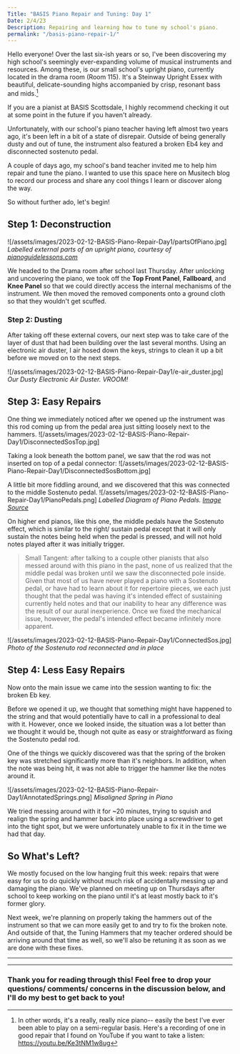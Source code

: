 ```yaml
---
Title: "BASIS Piano Repair and Tuning: Day 1"
Date: 2/4/23
Description: Repairing and learning how to tune my school's piano.
permalink: "/basis-piano-repair-1/"
---
```


Hello everyone! Over the last six-ish years or so, I've been discovering my high school's seemingly ever-expanding volume of musical instruments and resources. Among these, is our small school's upright piano, currently located in the drama room (Room 115). It's a Steinway Upright Essex with beautiful, delicate-sounding highs accompanied by crisp, resonant bass and mids.[^1]


If you are a pianist at BASIS Scottsdale, I highly recommend checking it out at some point in the future if you haven't already.

Unfortunately, with our school's piano teacher having left almost two years ago, it's been left in a bit of a state of disrepair. Outside of being generally dusty and out of tune, the instrument also featured a broken Eb4 key and disconnected sostenuto pedal.

A couple of days ago, my school's band teacher invited me to help him repair and tune the piano. I wanted to use this space here on Musitech blog to record our process and share any cool things I learn or discover along the way.

So without further ado, let's begin!

## Step 1: Deconstruction

![/assets/images/2023-02-12-BASIS-Piano-Repair-Day1/partsOfPiano.jpg]
*Labelled external parts of an upright piano, courtesy of [pianoguidelessons.com](https://pianoguidelessons.com/parts-of-the-piano/)*

We headed to the Drama room after school last Thursday. After unlocking and uncovering the piano, we took off the **Top Front Panel**, **Fallboard**, and **Knee Panel** so that we could directly access the internal mechanisms of the instrument. We then moved the removed components onto a ground cloth so that they wouldn't get scuffed.

### Step 2: Dusting

After taking off these external covers, our next step was to take care of the layer of dust that had been building over the last several months. Using an electronic air duster, I air hosed down the keys, strings to clean it up a bit before we moved on to the next steps.

![/assets/images/2023-02-12-BASIS-Piano-Repair-Day1/e-air_duster.jpg]
*Our Dusty Electronic Air Duster. VROOM!*

## Step 3: Easy Repairs

One thing we immediately noticed after we opened up the instrument was this rod coming up from the pedal area just sitting loosely next to the hammers.
![/assets/images/2023-02-12-BASIS-Piano-Repair-Day1/DisconnectedSosTop.jpg]

Taking a look beneath the bottom panel, we saw that the rod was not inserted on top of a pedal connector:
![/assets/images/2023-02-12-BASIS-Piano-Repair-Day1/DisconnectedSosBottom.jpg]

A little bit more fiddling around, and we discovered that this was connected to the middle Sostenuto pedal.
![/assets/images/2023-02-12-BASIS-Piano-Repair-Day1/PianoPedals.png]
*Labelled Diagram of Piano Pedals. [Image Source](https://www.pianoforte-music.com/wp-content/uploads/2021/07/pedals.jpeg)*

On higher end pianos, like this one, the middle pedals have the Sostenuto effect, which is similar to the right/ sustain pedal except that it will only sustain the notes being held when the pedal is pressed, and will not hold notes played after it was initially trigger.

> Small Tangent: after talking to a couple other pianists that also messed around with this piano in the past, none of us realized that the middle pedal was broken until we saw the disconnected pole inside. Given that most of us have never played a piano with a Sostenuto pedal, or have had to learn about it for repertoire pieces, we each just thought that the pedal was having it's intended effect of sustaining currently held notes and that our inability to hear any difference was the result of our aural inexperience. Once we fixed the mechanical issue, however, the pedal's intended effect became infinitely more apparent.

![/assets/images/2023-02-12-BASIS-Piano-Repair-Day1/ConnectedSos.jpg]
*Photo of the Sostenuto rod reconnected and in place*

## Step 4: Less Easy Repairs

Now onto the main issue we came into the session wanting to fix: the broken Eb key. 

Before we opened it up, we thought that something might have happened to the string and that would potentially have to call in a professional to deal with it. However, once we looked inside, the situation was a lot better than we thought it would be, though not quite as easy or straightforward as fixing the Sostenuto pedal rod.

One of the things we quickly discovered was that the spring of the broken key was stretched significantly more than it's neighbors. In addition, when the note was being hit, it was not able to trigger the hammer like the notes around it.

![/assets/images/2023-02-12-BASIS-Piano-Repair-Day1/AnnotatedSprings.png]
*Misaligned Spring in Piano*

We tried messing around with it for ~20 minutes, trying to squish and realign the spring and hammer back into place using a screwdriver to get into the tight spot, but we were unfortunately unable to fix it in the time we had that day.

## So What's Left?

We mostly focused on the low hanging fruit this week: repairs that were easy for us to do quickly without much risk of accidentally messing up and damaging the piano. We've planned on meeting up on Thursdays after school to keep working on the piano until it's at least mostly back to it's former glory.

Next week, we're planning on properly taking the hammers out of the instrument so that we can more easily get to and try to fix the broken note. And outside of that, the Tuning Hammers that my teacher ordered should be arriving around that time as well, so we'll also be retuning it as soon as we are done with these fixes.

---
[^1]: In other words, it's a really, really nice piano-- easily the best I've ever been able to play on a semi-regular basis. Here's a recording of one in good repair that I found on YouTube if you want to take a listen: https://youtu.be/Ke3tNM1w8ug

---

### Thank you for reading through this! Feel free to drop your questions/ comments/ concerns in the discussion below, and I'll do my best to get back to you!
